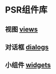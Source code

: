 # PSR组件库
## 视图 [views](psr/views/README.md)
## 对话框 [dialogs](psr/dialogs)
## 小组件 [widgets](psr/widgets)
